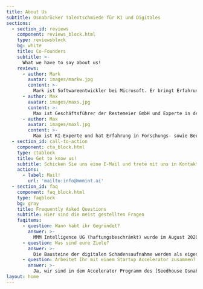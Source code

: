 ```yaml
---
title: About Us
subtitle: Osnabrücker Talentschmiede für KI und Digitales
sections:
  - section_id: reviews
    component: reviews_block.html
    type: reviewsblock
    bg: white
    title: Co-Founders
    subtitle: >-
      What we have to say about us!
    reviews:
      - author: Mark
        avatar: images/markw.jpg
        content: >-
          Mark ist Softwareentwickler bei Microsoft. Er bringt Erfahrung aus der digitalen Produktion von Porsche sowie zahlreichen Cloud und Softwareprojekten wie z.B. <a href="https://starteve.ai">starteve.ai</a> mit ein.​ Mark is mehrfach zertifizierter Cloud und Kubernetes Experte.
      - author: Max
        avatar: images/maxs.jpg
        content: >-
          Max ist Geschäftsführer der Restemeier GmbH und Experte in der Unfallschadenabwicklung. Er überzeugt mit Branchenkenntnis und Netzwerk. Er ist Vorstandsmitglied bei der IDK, der größten Kfz-Innung in Norddeutschland mit ca. 600 Mitgliedsbetrieben.
      - author: Max
        avatar: images/maxl.jpg
        content: >-
          Max ist KI-Experte und hat Erfahrung in Forschungs- sowie Beratungsprojekten gesammelt. Zuvor war er bei der BMW Group in der Digitalisierung beschäftigt.
  - section_id: call-to-action
    component: cta_block.html
    type: ctablock
    title: Get to know us!
    subtitle: Schicken Sie uns eine E-Mail und trete mit uns in Kontakt!
    actions:
      - label: Mail!
        url: 'mailto:info@mmmint.ai'
  - section_id: faq
    component: faq_block.html
    type: faqblock
    bg: gray
    title: Frequently Asked Questions
    subtitle: Hier sind die meist gestellten Fragen
    faqitems:
      - question: Wann habt ihr Gegründet?
        answer: >-
          MMM Intelligence UG (haftungsbeschränkt) wurde im August 2020 in Osnbrück gegründet.
      - question: Was sind eure Ziele?
        answer: >-
          Die Bausteine der digitalen Schadensaufnahme werden als eigene Produkte vermarktet, z. B. die intelligente Kratzer-, Fahrzeugschein- und Nummernschild-erkennung.
      - question: Arbeitet Ihr mit einem Startup Accelerator zusammen?
        answer: >-
          Ja, wir sind in dem Accelerator Programm des [Seedhouse Osnabrück](https://www.seedhouse.de/), siehe ["Wir sind aufgenommen worden im Seedhouse Osnabrück"](/blog/2020/11/16/mr_fiktiv_joint_das_seedhouse/)
layout: home
---
```

